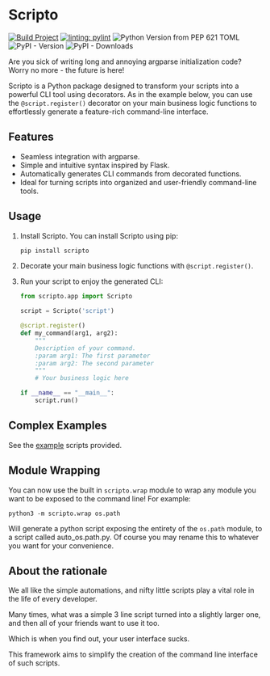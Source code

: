 # Scripto

[![Build Project](https://github.com/rhron255/Scripto/actions/workflows/python-build.yaml/badge.svg)](https://github.com/rhron255/Scripto/actions/workflows/python-build.yaml)
[![linting: pylint](https://img.shields.io/badge/linting-pylint-yellowgreen)](https://github.com/pylint-dev/pylint)
![Python Version from PEP 621 TOML](https://img.shields.io/python/required-version-toml?tomlFilePath=https%3A%2F%2Fraw.githubusercontent.com%2Frhron255%2Fscripto%2Fmain%2Fpyproject.toml)
![PyPI - Version](https://img.shields.io/pypi/v/scripto)
![PyPI - Downloads](https://img.shields.io/pypi/dm/scripto)

Are you sick of writing long and annoying argparse initialization code?
Worry no more - the future is here!

Scripto is a Python package designed to transform your scripts into a powerful CLI tool using decorators.
As in the example below, you can use the `@script.register()` decorator on your main business logic functions
to effortlessly generate a feature-rich command-line interface.

## Features

- Seamless integration with argparse.
- Simple and intuitive syntax inspired by Flask.
- Automatically generates CLI commands from decorated functions.
- Ideal for turning scripts into organized and user-friendly command-line tools.

## Usage

1. Install Scripto.
   You can install Scripto using pip:
    ```bash
    pip install scripto
    ```

2. Decorate your main business logic functions with `@script.register()`.
3. Run your script to enjoy the generated CLI:

    ```python
    from scripto.app import Scripto
    
    script = Scripto('script')
    
    @script.register()
    def my_command(arg1, arg2):
        """
        Description of your command.
        :param arg1: The first parameter
        :param arg2: The second parameter
        """
        # Your business logic here
    
    if __name__ == "__main__":
        script.run()
    ```

## Complex Examples

See the [example](https://github.com/rhron255/Scripto/tree/main/exmaples) scripts provided.

## Module Wrapping

You can now use the built in `scripto.wrap` module to wrap any module you want to be exposed to the command line!
For example:

```shell
python3 -m scripto.wrap os.path
```

Will generate a python script exposing the entirety of the `os.path` module, to a script called auto_os.path.py.
Of course you may rename this to whatever you want for your convenience.

## About the rationale

We all like the simple automations, and nifty little scripts play a vital role in the life of every developer.

Many times, what was a simple 3 line script turned into a slightly larger one,
and then all of your friends want to use it too.

Which is when you find out, your user interface sucks.

This framework aims to simplify the creation of the command line interface of such scripts.
